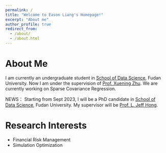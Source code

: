 ```yaml
---
permalink: /
title: "Welcome to Eason Liang's Homepage!"
excerpt: "About me"
author_profile: true
redirect_from: 
  - /about/
  - /about.html
---
```

About Me
======
I am currently an undergraduate student in [School of Data Science](http://www.sdspeople.fudan.edu.cn), Fudan University. Now I am under the supervision of [Prof. Xuening Zhu](https://xueningzhu.github.io). We are currently working on Sparse Covariance Regression.

NEWS： Starting from Sept 2023, I will be a PhD candidate in [School of Data Science](http://www.sdspeople.fudan.edu.cn), Fudan University. My supervisor will be [Prof. L. Jeff Hong](https://scholar.google.com.sg/citations?user=stZYMd8AAAAJ&hl=en).

Research Interests
======
* Financial Risk Management
* Simulation Optimization


